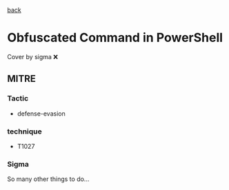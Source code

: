 [back](../index.md)
# Obfuscated Command in PowerShell
Cover by sigma :x: 

## MITRE
### Tactic
  - defense-evasion

### technique
  - T1027

### Sigma

 So many other things to do...